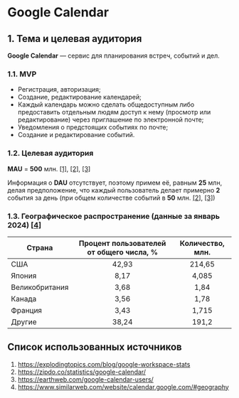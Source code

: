 # Google Calendar

## 1. Тема и целевая аудитория
__Google Calendar__ — сервис для планирования встреч, событий и дел.

### 1.1. MVP
- Регистрация, авторизация;
- Создание, редактирование календарей;
- Каждый календарь можно сделать общедоступным либо предоставить отдельным людям доступ к нему (просмотр или редактирование) через приглашение по электронной почте;
- Уведомления о предстоящих событиях по почте;
- Создание и редактирование событий.

### 1.2. Целевая аудитория
__MAU__ = __500__ млн. [[1]](https://explodingtopics.com/blog/google-workspace-stats), [[2]](https://zipdo.co/statistics/google-calendar/), [[3]](https://earthweb.com/google-calendar-users/)

Информация о __DAU__ отсутствует, поэтому примем её, равным __25__ млн, делая предположение, что каждый пользователь делает примерно __2__ события за день (при общем количестве событий в __50__ млн. [[2]](https://zipdo.co/statistics/google-calendar/), [[3]](https://earthweb.com/google-calendar-users/))

### 1.3. Географическое распространение (данные за январь 2024) [[4]](https://www.similarweb.com/website/calendar.google.com/#geography)
| Страна         | Процент пользователей от общего числа, %     | Количество, млн. |
|----------------|:--------------------------------------------:|:----------------:|
| США            |                     42,93                    |     214,65       |
| Япония         |                     8,17                     |     4,085        |
| Великобритания |                     3,68                     |     1,84         |
| Канада         |                     3,56                     |     1,78         |
| Франция        |                     3,43                     |     1,715        |
| Другие         |                     38,24                    |     191,2        |

## Список использованных источников
1. https://explodingtopics.com/blog/google-workspace-stats
2. https://zipdo.co/statistics/google-calendar/
3. https://earthweb.com/google-calendar-users/
4. https://www.similarweb.com/website/calendar.google.com/#geography
